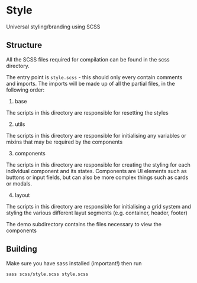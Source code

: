 # Style
Universal styling/branding using SCSS

## Structure
All the SCSS files required for compilation can be found in the scss directory.

The entry point is `style.scss` - this should only every contain comments and imports. The imports will be made up of all the partial files, in the following order:

1. base

The scripts in this directory are responsible for resetting the styles

2. utils

The scripts in this directory are responsible for initialising any variables or mixins that may be required by the components

3. components

The scripts in this directory are responsible for creating the styling for each individual component and its states.
Components are UI elements such as buttons or input fields, but can also be more complex things such as cards or modals.

4. layout

The scripts in this directory are responsible for initialising a grid system and styling the various different layut segments (e.g. container, header, footer)


The demo subdirectory contains the files necessary to view the components

## Building
Make sure you have sass installed (important!) then run

```
sass scss/style.scss style.scss
```
